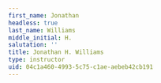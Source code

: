 ```yaml
---
first_name: Jonathan
headless: true
last_name: Williams
middle_initial: H.
salutation: ''
title: Jonathan H. Williams
type: instructor
uid: 04c1a460-4993-5c75-c1ae-aebeb42cb191
---
```

